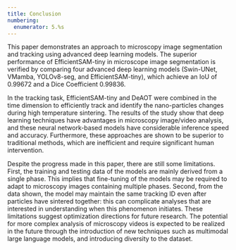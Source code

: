 ```yaml
---
title: Conclusion
numbering:
  enumerator: 5.%s 
---
```


This paper demonstrates an approach to microscopy image segmentation and tracking using advanced deep learning models. The superior performance of EfficientSAM-tiny in microscope image segmentation is verified by comparing four advanced deep learning models (Swin-UNet, VMamba, YOLOv8-seg, and EfficientSAM-tiny), which achieve an IoU of 0.99672 and a Dice Coefficient 0.99836.

In the tracking task, EfficientSAM-tiny and DeAOT were combined in the time dimension to efficiently track and identify the nano-particles changes during high temperature sintering. The results of the study show that deep learning techniques have advantages in microscopy image/video analysis, and these neural network-based models have considerable inference speed and accuracy. Furthermore, these approaches are shown to be superior to traditional methods, which are inefficient and require significant human intervention.

Despite the progress made in this paper, there are still some limitations. First, the training and testing data of the models are mainly derived from a single phase. This implies that fine-tuning of the models may be required to adapt to microscopy images containing multiple phases. Second, from the data shown, the model may maintain the same tracking ID even after particles have sintered together: this can complicate analyses that are interested in understanding when this phenomenon initiates. These limitations suggest optimization directions for future research. The potential for more complex analysis of microscopy videos is expected to be realized in the future through the introduction of new techniques such as multimodal large language models, and introducing diversity to the dataset.

